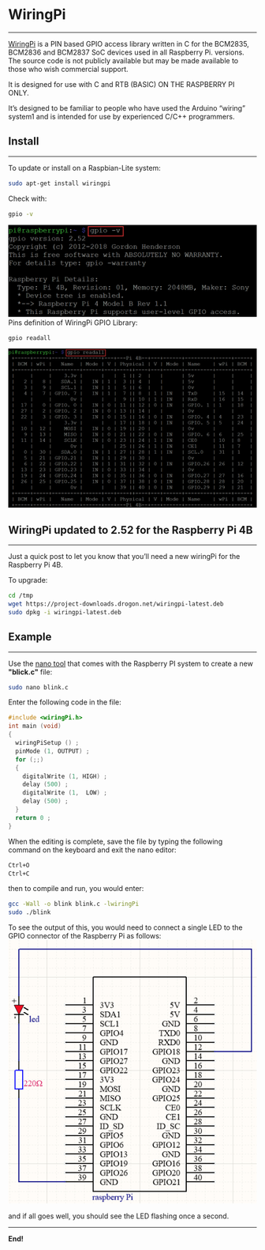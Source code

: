 # WiringPi      
----------
[WiringPi](http://wiringpi.com/) is a PIN based GPIO access library written in C for the BCM2835, BCM2836 and BCM2837 SoC devices used in all Raspberry Pi. versions. The source code is not publicly available but may be made available to those who wish commercial support.  

It is designed for use with C and RTB (BASIC) ON THE RASPBERRY PI ONLY.  

It’s designed to be familiar to people who have used the Arduino “wiring” system1 and is intended for use by experienced C/C++ programmers.  

## Install      
----------
To update or install on a Raspbian-Lite system:  
```bash
sudo apt-get install wiringpi
```

Check with:
```bash
gpio -v
```
![Img](../../../_static/raspberry/resources/wiringpi/img/1img.png)       
Pins definition of WiringPi GPIO Library:  

```bash
gpio readall
```
![Img](../../../_static/raspberry/resources/wiringpi/img/2img.png)  

## WiringPi updated to 2.52 for the Raspberry Pi 4B       
---------------------------------------------------
Just a quick post to let you know that you’ll need a new wiringPi for the Raspberry Pi 4B.  

To upgrade:  
```bash
cd /tmp
wget https://project-downloads.drogon.net/wiringpi-latest.deb
sudo dpkg -i wiringpi-latest.deb
```

## Example          
----------
Use the [nano tool](https://www.nano-editor.org) that comes with the Raspberry PI system to create a new **"blick.c"** file:     
```bash
sudo nano blink.c
```
Enter the following code in the file:  
```c
#include <wiringPi.h>
int main (void)
{
  wiringPiSetup () ;
  pinMode (1, OUTPUT) ;
  for (;;)
  {
    digitalWrite (1, HIGH) ; 
    delay (500) ;
    digitalWrite (1,  LOW) ; 
    delay (500) ;
  }
  return 0 ;
}
```
When the editing is complete, save the file by typing the following command on the keyboard and exit the nano editor:  
```bash
Ctrl+O
Ctrl+C
```

then to compile and run, you would enter:  
```bash
gcc -Wall -o blink blink.c -lwiringPi
sudo ./blink
```

To see the output of this, you would need to connect a single LED to the GPIO connector of the Raspberry Pi as follows:   
![Img](../../../_static/raspberry/resources/wiringpi/img/3img.png)

and if all goes well, you should see the LED flashing once a second.

--------
**End!**